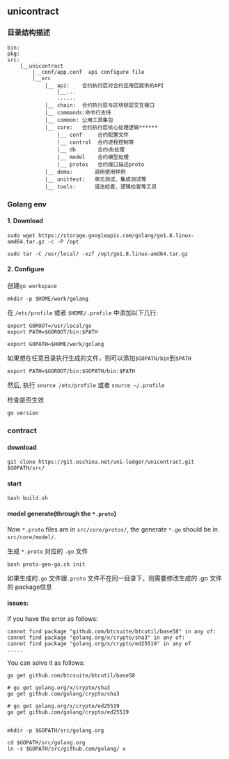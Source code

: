 ## unicontract

### 目录结构描述
```
bin:
pkg:
src:
    |__unicontract
        |__conf/app.conf  api configure file
        |__src
            |__ api:    合约执行层对合约应用层提供的API
                |__...
                ......
            |__ chain:  合约执行层与区块链层交互接口
            |__ commands:命令行支持
            |__ common: 公用工具集包
            |__ core:   合约执行层核心处理逻辑******
                |__ conf     合约配置文件
                |__ control  合约进程控制等
                |__ db       合约db处理
                |__ model    合约模型处理
                |__ protos   合约接口描述proto
            |__ demo:       调用使用样例
            |__ unittest:   单元测试、集成测试等
            |__ tools:      语法检查、逻辑检查等工具
```

### Golang env
#### 1. Download
```
sudo wget https://storage.googleapis.com/golang/go1.8.linux-amd64.tar.gz -c -P /opt

sudo tar -C /usr/local/ -xzf /opt/go1.8.linux-amd64.tar.gz

```
#### 2. Configure
创建`go workspace`

```
mkdir -p $HOME/work/golang
```

在 `/etc/profile` 或者 `$HOME/.profile` 中添加以下几行:
```
export GOROOT=/usr/local/go
export PATH=$GOROOT/bin:$PATH

export GOPATH=$HOME/work/golang

```

如果想在任意目录执行生成的文件，则可以添加`$GOPATH/bin`到`$PATH`
```
export PATH=$GOROOT/bin:$GOPATH/bin:$PATH
```
然后, 执行 `source /etc/profile` 或者 `source ~/.profile`

检查是否生效
```
go version
```

### contract
#### download
```
git clone https://git.oschina.net/uni-ledger/unicontract.git $GOPATH/src/
```

#### start
```
bash build.sh
```

#### model generate(through the `*.proto`)
Now `*.proto` files are in `src/core/protos/`, the generate `*.go` should be in
`src/core/model/`.

生成 `*.proto` 对应的 `.go` 文件
```
bash proto-gen-go.sh init
```
如果生成的`.go` 文件跟`.proto` 文件不在同一目录下，则需要修改生成的 .go 文件的 package信息


#### issues:
If you have the error as follows:
```
cannot find package "github.com/btcsuite/btcutil/base58" in any of:
cannot find package "golang.org/x/crypto/sha3" in any of:
cannot find package "golang.org/x/crypto/ed25519" in any of
.....
```

You can solve it as follows:
```
go get github.com/btcsuite/btcutil/base58

# go get golang.org/x/crypto/sha3
go get github.com/golang/crypto/sha3

# go get golang.org/x/crypto/ed25519
go get github.com/golang/crypto/ed25519


mkdir -p $GOPATH/src/golang.org

cd $GOPATH/src/golang.org
ln -s $GOPATH/src/github.com/golang/ x
```